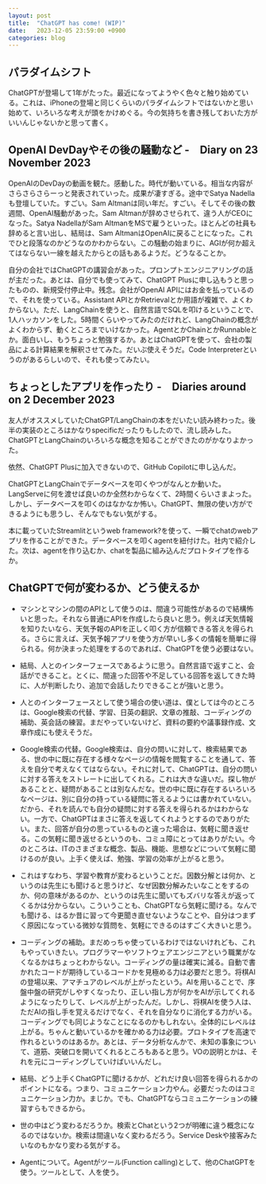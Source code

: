 ```yaml
---
layout: post
title:  "ChatGPT has come! (WIP)"
date:   2023-12-05 23:59:00 +0900
categories: blog
---
```


## パラダイムシフト
ChatGPTが登場して1年がたった。最近になってようやく色々と触り始めている。これは、iPhoneの登場と同じくらいのパラダイムシフトではないかと思い始めて、いろいろな考えが頭をかけめぐる。今の気持ちを書き残しておいた方がいいんじゃないかと思って書く。

## OpenAI DevDayやその後の騒動など -　Diary on 23 November 2023
OpenAIのDevDayの動画を観た。感動した。時代が動いている。相当な内容がさらさらさらーっと発表されていった。成果が凄すぎる。途中でSatya Nadellaも登壇していた。すごい。Sam Altmanは同い年だ。すごい。そしてその後の数週間、OpenAI騒動があった。Sam Altmanが辞めさせられて、違う人がCEOになった。Satya NadellaがSam AltmanをMSで雇うといった。ほとんどの社員も辞めると言い出し、結局は、Sam AltmanはOpenAIに戻ることになった。これでひと段落なのかどうなのかわからない。この騒動の始まりに、AGIが何か超えてはならない一線を越えたからとの話もあるようだ。どうなることか。

自分の会社ではChatGPTの講習会があった。プロンプトエンジニアリングの話が主だった。あとは、自分でも使ってみて、ChatGPT Plusに申し込もうと思ったものの、新規受付停止中。残念。会社がOpenAI APIにはお金を払っているので、それを使っている。Assistant APIとかRetrievalとか用語が複雑で、よくわからない。ただ、LangChainを使うと、自然言語でSQLを叩けるということで、1人ハッカソンをした。5時間くらいやってみたのだけれど、LangChainの概念がよくわからず、動くところまでいけなかった。AgentとかChainとかRunnableとか。面白いし、もうちょっと勉強するか。あとはChatGPTを使って、会社の製品による計算結果を解釈させてみた。だいぶ使えそうだ。Code Interpreterというのがあるらしいので、それも使ってみたい。

## ちょっとしたアプリを作ったり -　Diaries around on 2 December 2023
友人がオススメしていたChatGPT/LangChainの本をだいたい読み終わった。後半の実装のところはかなりspecificだったりもしたので、流し読みした。ChatGPTとLangChainのいろいろな概念を知ることができたのがかなりよかった。

依然、ChatGPT Plusに加入できないので、GitHub Copilotに申し込んだ。

ChatGPTとLangChainでデータベースを叩くやつがなんとか動いた。LangServeに何を渡せば良いのか全然わからなくて、2時間くらいさまよった。しかし、データベースを叩くのはなかなか怖い。ChatGPT、無限の使い方ができるようにも思うし、そんなでもない気がする。

本に載っていたStreamlitというweb framework?を使って、一瞬でchatのwebアプリを作ることができた。データベースを叩くagentを紐付けた。社内で紹介した。次は、agentを作り込むか、chatを製品に組み込んだプロトタイプを作るか。


## ChatGPTで何が変わるか、どう使えるか
* マシンとマシンの間のAPIとして使うのは、間違う可能性があるので結構怖いと思った。それなら普通にAPIを作成したら良いと思う。例えば天気情報を知りたいなら、天気予報のAPIを正しく叩く方が信頼できる答えを得られる。さらに言えば、天気予報アプリを使う方が早いし多くの情報を簡単に得られる。何か決まった処理をするのであれば、ChatGPTを使う必要はない。

* 結局、人とのインターフェースであるように思う。自然言語で返すこと、会話ができること。とくに、間違った回答や不足している回答を返してきた時に、人が判断したり、追加で会話したりできることが強いと思う。

* 人とのインターフェースとして使う場合の使い道は、僕としては今のところは、Google検索の代替、学習、日英の翻訳、文章の推敲、コーディングの補助、英会話の練習。まだやっていないけど、資料の要約や議事録作成、文章作成にも使えそうだ。

* Google検索の代替。Google検索は、自分の問いに対して、検索結果である、世の中に既に存在する様々なページの情報を閲覧することを通して、答えを自分で考えなくてはならない。それに対して、ChatGPTは、自分の問いに対する答えをストレートに出してくれる。これは大きな違いだ。探し物があることと、疑問があることは別なんだな。世の中に既に存在するいろいろなページは、別に自分の持っている疑問に答えるようには書かれていない。だから、それを読んでも自分の疑問に対する答えを得られるかはわからない。一方で、ChatGPTはまさに答えを返してくれようとするのでありがたい。また、回答が自分の思っているものと違った場合は、気軽に聞き返せる。この気軽に聞き返せるというのも、コミュ障にとってはありがたい。今のところは、ITのさまざまな概念、製品、機能、思想などについて気軽に聞けるのが良い。上手く使えば、勉強、学習の効率が上がると思う。

* これはすなわち、学習や教育が変わるということだ。因数分解とは何か、というのは先生にも聞けると思うけど、なぜ因数分解みたいなことをするのか、何の意味があるのか、というのは先生に聞いてもズバリな答えが返ってくるかは分からない。こういうことも、ChatGPTなら気軽に聞ける。なんでも聞ける、はるか昔に習って今更聞き直せないようなことや、自分はつまずく原因になっている微妙な質問を、気軽にできるのはすごく大きいと思う。

* コーディングの補助。まだめっちゃ使っているわけではないけれども、これもやっていきたい。プログラマーやソフトウェアエンジニアという職業がなくなるかはちょっとわからない。コーディングの量は確実に減る。自動で書かれたコードが期待しているコードかを見極める力は必要だと思う。将棋AIの登場以来、アマチュアのレベルが上がったという。AIを用いることで、序盤中盤の研究がしやすくなったり、正しい指し方が何かをAIが示してくれるようになったりして、レベルが上がったんだ。しかし、将棋AIを使う人は、ただAIの指し手を覚えるだけでなく、それを自分なりに消化する力がいる。コーディングでも同じようなことになるのかもしれない。全体的にレベルは上がる。ちゃんと動いているかを確かめる力は必要。プロトタイプを高速で作れるというのはあるか。あとは、データ分析なんかで、未知の事象について、道筋、突破口を開いてくれるところもあると思う。VOの説明とかは、それを元にコーディングしていけばいいんだし。

* 結局、どう上手くChatGPTに聞けるかが、どれだけ良い回答を得られるかのポイントになる。つまり、コミュニケーション力やん。必要だったのはコミュニケーション力か。まじか。でも、ChatGPTならコミュニケーションの練習すらもできるから。

* 世の中はどう変わるだろうか。検索とChatという2つが明確に違う概念になるのではないか。検索は間違いなく変わるだろう。Service Deskや接客みたいなのもかなり変わる気がする。

* Agentについて。Agentがツール(Function calling)として、他のChatGPTを使う。ツールとして、人を使う。